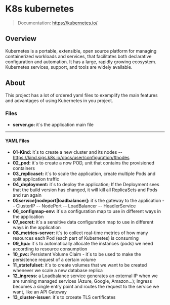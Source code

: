 # K8s kubernetes

> Documentation: https://kubernetes.io/

## Overview

Kubernetes is a portable, extensible, open source platform for managing containerized workloads and services, that facilitates both declarative configuration and automation. It has a large, rapidly growing ecosystem. Kubernetes services, support, and tools are widely available.

## About

This project has a lot of ordered yaml files to exemplify the main features and advantages of using Kubernetes in you project.

### Files

- **server.go:** it´s the application main file

---

#### YAML Files

- **01-Kind:** it´s to create a new cluster and its nodes
  -- https://kind.sigs.k8s.io/docs/user/configuration/#nodes
- **02_pod:** it´s to create a now POD, unit that contains the provisioned containers
- **03_replicaset:** it´s to scale the application, create multiple Pods and split application traffic
- **04_deployment:** it´s to deploy the application; If the Deployment sees that the build version has changed, it will kill all ReplicaSets and Pods and run again
- **05*service*[nodeport|loadbalancer]:** it´s the gateway to the application
  -- ClusterIP
  -- NodePort
  -- LoadBalancer
  -- HeadlerService
- **06_configmap-env:** it´s a configuration map to use in different ways in the application
- **07_secret:** it´s a sensitive data configuration map to use in different ways in the application
- **08_metrics-server:** it´s to collect real-time metrics of how many resources each Pod (each part of Kubernetes) is consuming
- **09_hpa:** it´s to automatically allocate the instances (pods) we need according to resource consumption
- **10_pvc:** Persistent Volume Claim - it´s to be used to make the persistence request of a certain volume
- **11_statefulset:** it´s to create volumes that we want to be created whenever we scale a new database replica
- **12_ingress:** a Loadbalance service generates an external IP when we are running managed services (Azure, Google, Amazon...); Ingress becomes a single entry point and routes the request to the service we want, like an API Gateway
- **13_cluster-issuer:** it´s to crceate TLS certificates
